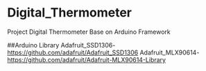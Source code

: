 # Digital_Thermometer
Project Digital Thermometer Base on Arduino Framework

##Arduino Library
Adafruit_SSD1306-https://github.com/adafruit/Adafruit_SSD1306
Adafruit_MLX90614-https://github.com/adafruit/Adafruit-MLX90614-Library